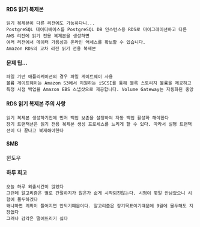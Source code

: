 
#### RDS 읽기 복제본
```
읽기 복제본이 다른 리전에도 가능하다니...
PostgreSQL 데이터베이스를 PostgreSQL DB 인스턴스용 RDS로 마이그레이션하고 다른 AWS 리전에 읽기 전용 복제본을 생성하면
여러 리전에서 데이터 가용성과 온라인 액세스를 확보할 수 있습니다.
Amazon RDS의 교차 리전 읽기 전용 복제본
```



#### 문제 팁...
```
파일 기반 애플리케이션의 경우 파일 게이트웨이 사용
볼륨 게이트웨이는 Amazon S3에서 지원하는 iSCSI를 통해 블록 스토리지 볼륨을 제공하고 특정 시점 백업을 Amazon EBS 스냅샷으로 제공합니다. Volume Gateway는 자동화된 중앙
```

#### RDS 읽기 복제본 주의 사항

```
읽기 복제본 생성하기전에 먼저 백업 보존을 설정하여 자동 백업 활성화 해야한다
장기 트랜잭션은 읽기 전용 복제본 생성 프로세스를 느리게 할 수 있다. 따라서 실행 트랜잭션이 다 끝나고 복제해야한다
```


#### SMB
윈도우


#### 하루 회고
```
오늘 하루 외출시간이 많았다
그런데 알고리즘은 별로 간절하지가 않은가 쉽게 시작되진않는다. 시험이 몇일 안남았으니 시험에 몰두하겠다
왜냐하면 계획이 틀어지면 안되기떄문이다. 알고리즘은 장기목표이기떄문에 9월에 몰두해도 지장없다
그러나 감각은 떨어뜨리기 싫다
```
